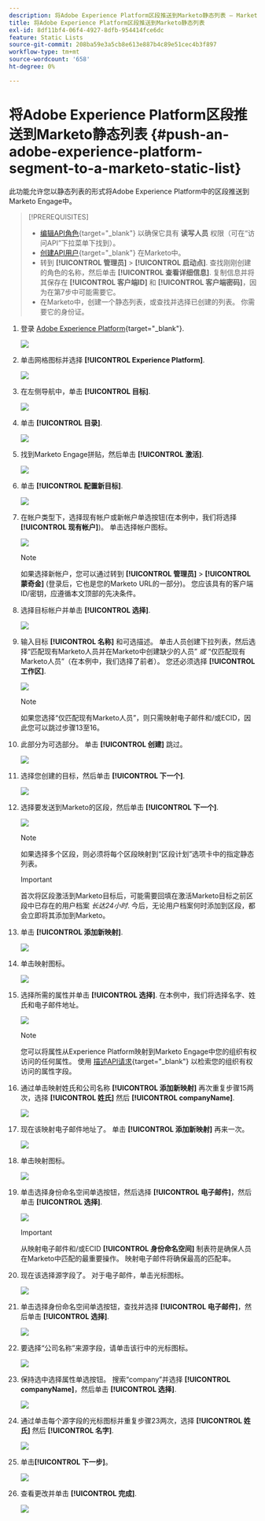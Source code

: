 ```yaml
---
description: 将Adobe Experience Platform区段推送到Marketo静态列表 — Marketo文档 — 产品文档
title: 将Adobe Experience Platform区段推送到Marketo静态列表
exl-id: 8df11bf4-06f4-4927-8dfb-954414fce6dc
feature: Static Lists
source-git-commit: 208ba59e3a5cb8e613e887b4c89e51cec4b3f897
workflow-type: tm+mt
source-wordcount: '658'
ht-degree: 0%

---
```


# 将Adobe Experience Platform区段推送到Marketo静态列表 {#push-an-adobe-experience-platform-segment-to-a-marketo-static-list}

此功能允许您以静态列表的形式将Adobe Experience Platform中的区段推送到Marketo Engage中。

>[!PREREQUISITES]
>
>* [编辑API角色](/help/marketo/product-docs/administration/users-and-roles/create-delete-edit-and-change-a-user-role.md#edit-an-existing-role){target="_blank"} 以确保它具有 **读写人员** 权限（可在“访问API”下拉菜单下找到）。
>* [创建API用户](/help/marketo/product-docs/administration/users-and-roles/create-an-api-only-user.md){target="_blank"} 在Marketo中。
>* 转到 **[!UICONTROL 管理员]** > **[!UICONTROL 启动点]**. 查找刚刚创建的角色的名称，然后单击 **[!UICONTROL 查看详细信息]**. 复制信息并将其保存在 **[!UICONTROL 客户端ID]** 和 **[!UICONTROL 客户端密码]**，因为在第7步中可能需要它。
>* 在Marketo中，创建一个静态列表，或查找并选择已创建的列表。 你需要它的身份证。

1. 登录 [Adobe Experience Platform](https://experience.adobe.com/){target="_blank"}.

   ![](assets/push-an-adobe-experience-platform-segment-1.png)

1. 单击网格图标并选择 **[!UICONTROL Experience Platform]**.

   ![](assets/push-an-adobe-experience-platform-segment-2.png)

1. 在左侧导航中，单击 **[!UICONTROL 目标]**.

   ![](assets/push-an-adobe-experience-platform-segment-3.png)

1. 单击 **[!UICONTROL 目录]**.

   ![](assets/push-an-adobe-experience-platform-segment-4.png)

1. 找到Marketo Engage拼贴，然后单击 **[!UICONTROL 激活]**.

   ![](assets/push-an-adobe-experience-platform-segment-5.png)

1. 单击 **[!UICONTROL 配置新目标]**.

   ![](assets/push-an-adobe-experience-platform-segment-6.png)


1. 在帐户类型下，选择现有帐户或新帐户单选按钮(在本例中，我们将选择 **[!UICONTROL 现有帐户]**)。 单击选择帐户图标。

   ![](assets/push-an-adobe-experience-platform-segment-7.png)

   >[!NOTE]
   >
   >如果选择新帐户，您可以通过转到 **[!UICONTROL 管理员]** > **[!UICONTROL 蒙奇金]** (登录后，它也是您的Marketo URL的一部分)。 您应该具有的客户端ID/密钥，应遵循本文顶部的先决条件。

1. 选择目标帐户并单击 **[!UICONTROL 选择]**.

   ![](assets/push-an-adobe-experience-platform-segment-8.png)

1. 输入目标 **[!UICONTROL 名称]** 和可选描述。 单击人员创建下拉列表，然后选择“匹配现有Marketo人员并在Marketo中创建缺少的人员” _或_ “仅匹配现有Marketo人员”（在本例中，我们选择了前者）。 您还必须选择 **[!UICONTROL 工作区]**.

   ![](assets/push-an-adobe-experience-platform-segment-9.png)

   >[!NOTE]
   >
   >如果您选择“仅匹配现有Marketo人员”，则只需映射电子邮件和/或ECID，因此您可以跳过步骤13至16。

1. 此部分为可选部分。 单击 **[!UICONTROL 创建]** 跳过。

   ![](assets/push-an-adobe-experience-platform-segment-10.png)

1. 选择您创建的目标，然后单击 **[!UICONTROL 下一个]**.

   ![](assets/push-an-adobe-experience-platform-segment-11.png)

1. 选择要发送到Marketo的区段，然后单击 **[!UICONTROL 下一个]**.

   ![](assets/push-an-adobe-experience-platform-segment-12.png)

   >[!NOTE]
   >
   >如果选择多个区段，则必须将每个区段映射到“区段计划”选项卡中的指定静态列表。

   >[!IMPORTANT]
   >
   >首次将区段激活到Marketo目标后，可能需要回填在激活Marketo目标之前区段中已存在的用户档案 _长达24小时_. 今后，无论用户档案何时添加到区段，都会立即将其添加到Marketo。

1. 单击 **[!UICONTROL 添加新映射]**.

   ![](assets/push-an-adobe-experience-platform-segment-13.png)

1. 单击映射图标。

   ![](assets/push-an-adobe-experience-platform-segment-14.png)

1. 选择所需的属性并单击 **[!UICONTROL 选择]**. 在本例中，我们将选择名字、姓氏和电子邮件地址。

   ![](assets/push-an-adobe-experience-platform-segment-15.png)

   >[!NOTE]
   >
   >您可以将属性从Experience Platform映射到Marketo Engage中您的组织有权访问的任何属性。 使用 [描述API请求](https://developers.marketo.com/rest-api/lead-database/leads/#describe){target="_blank"} 以检索您的组织有权访问的属性字段。

1. 通过单击映射姓氏和公司名称 **[!UICONTROL 添加新映射]** 再次重复步骤15两次，选择 **[!UICONTROL 姓氏]** 然后 **[!UICONTROL companyName]**.

   ![](assets/push-an-adobe-experience-platform-segment-16.png)

1. 现在该映射电子邮件地址了。 单击 **[!UICONTROL 添加新映射]** 再来一次。

   ![](assets/push-an-adobe-experience-platform-segment-17.png)

1. 单击映射图标。

   ![](assets/push-an-adobe-experience-platform-segment-18.png)

1. 单击选择身份命名空间单选按钮，然后选择 **[!UICONTROL 电子邮件]**，然后单击 **[!UICONTROL 选择]**.

   ![](assets/push-an-adobe-experience-platform-segment-19.png)

   >[!IMPORTANT]
   >
   >从映射电子邮件和/或ECID **[!UICONTROL 身份命名空间]** 制表符是确保人员在Marketo中匹配的最重要操作。 映射电子邮件将确保最高的匹配率。

1. 现在该选择源字段了。 对于电子邮件，单击光标图标。

   ![](assets/push-an-adobe-experience-platform-segment-20.png)

1. 单击选择身份命名空间单选按钮，查找并选择 **[!UICONTROL 电子邮件]**，然后单击 **[!UICONTROL 选择]**.

   ![](assets/push-an-adobe-experience-platform-segment-21.png)

1. 要选择“公司名称”来源字段，请单击该行中的光标图标。

   ![](assets/push-an-adobe-experience-platform-segment-22.png)

1. 保持选中选择属性单选按钮。 搜索“company”并选择 **[!UICONTROL companyName]**，然后单击 **[!UICONTROL 选择]**.

   ![](assets/push-an-adobe-experience-platform-segment-23.png)

1. 通过单击每个源字段的光标图标并重复步骤23两次，选择 **[!UICONTROL 姓氏]** 然后 **[!UICONTROL 名字]**.

   ![](assets/push-an-adobe-experience-platform-segment-24.png)

1. 单击&#x200B;**[!UICONTROL 下一步]**。

   ![](assets/push-an-adobe-experience-platform-segment-25.png)

1. 查看更改并单击 **[!UICONTROL 完成]**.

   ![](assets/push-an-adobe-experience-platform-segment-26.png)
